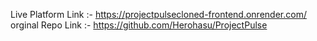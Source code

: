 Live Platform Link :- https://projectpulsecloned-frontend.onrender.com/
orginal Repo Link :- https://github.com/Herohasu/ProjectPulse
